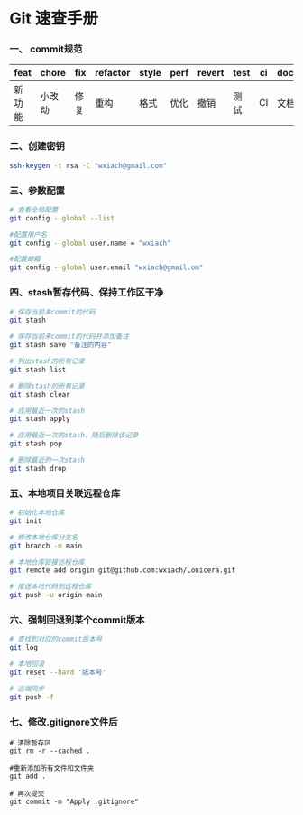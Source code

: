 # Git 速查手册

### 一、 commit规范

| feat   | chore  | fix  | refactor | style | perf | revert | test | ci  | docs |
| ------ | ------ | ---- | -------- | ----- | ---- | ------ | ---- | --- | ---- |
| 新功能 | 小改动 | 修复 | 重构     | 格式  | 优化 | 撤销   | 测试 | CI  | 文档 |

### 二、创建密钥

```bash
ssh-keygen -t rsa -C "wxiach@gmail.com"
```

### 三、参数配置

```bash
# 查看全局配置
git config --global --list

#配置用户名
git config --global user.name = "wxiach"

#配置邮箱
git config --global user.email "wxiach@gmail.om"
```

### 四、stash暂存代码、保持工作区干净

```bash
# 保存当前未commit的代码
git stash

# 保存当前未commit的代码并添加备注
git stash save "备注的内容"

# 列出stash的所有记录
git stash list

# 删除stash的所有记录
git stash clear

# 应用最近一次的stash
git stash apply

# 应用最近一次的stash，随后删除该记录
git stash pop

# 删除最近的一次stash
git stash drop
```

### 五、本地项目关联远程仓库

```bash
# 初始化本地仓库
git init

# 修改本地仓库分支名
git branch -m main

# 本地仓库链接远程仓库
git remote add origin git@github.com:wxiach/Lonicera.git

# 推送本地代码到远程仓库
git push -u origin main
```

### 六、强制回退到某个commit版本

```bash
# 查找到对应的commit版本号
git log

# 本地回滚
git reset --hard '版本号'

# 远端同步
git push -f
```

### 七、修改.gitignore文件后

```Shell
# 清除暂存区
git rm -r --cached .

#重新添加所有文件和文件夹
git add .

# 再次提交
git commit -m "Apply .gitignore"
```
